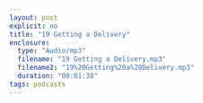 ```yaml
---
layout: post
explicit: no
title: "19 Getting a Delivery"
enclosure:
  type: "Audio/mp3"
  filename: "19 Getting a Delivery.mp3"
  filename2: "19%20Getting%20a%20Delivery.mp3"
  duration: "00:01:38"
tags: podcasts
---
```


